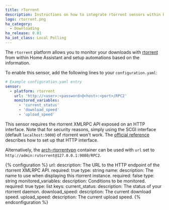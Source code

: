 ```yaml
---
title: rTorrent
description: Instructions on how to integrate rtorrent sensors within Home Assistant.
logo: rtorrent.png
ha_category:
  - Downloading
ha_release: 0.81
ha_iot_class: Local Polling
---
```


The `rtorrent` platform allows you to monitor your downloads with [rtorrent](https://rakshasa.github.io/rtorrent/) from within Home Assistant and setup automations based on the information.

To enable this sensor, add the following lines to your `configuration.yaml`:

```yaml
# Example configuration.yaml entry
sensor:
  - platform: rtorrent
    url: 'http://<user>:<password>@<host>:<port>/RPC2'
    monitored_variables:
      - 'current_status'
      - 'download_speed'
      - 'upload_speed'
```

This sensor requires the rtorrent XMLRPC API exposed on an HTTP interface.
Note that for security reasons, simply using the SCGI interface (default `localhost:5000`) of rtorrent won't work.
The [official reference](https://github.com/rakshasa/rtorrent/wiki/RPC-Setup-XMLRPC) describes how to set up that HTTP interface.

Alternatively, the [arch-rtorrentvpn](https://github.com/binhex/arch-rtorrentvpn) container can be used with `url` set to `http://admin:rutorrent@127.0.0.1:9080/RPC2`.

{% configuration %}
url:
  description: The URL to the HTTP endpoint of the rtorrent XMLRPC API.
  required: true
  type: string
name:
  description: The name to use when displaying this rtorrent instance.
  required: false
  type: string
monitored_variables:
  description: Conditions to be monitored.
  required: true
  type: list
  keys:
    current_status:
      description: The status of your rtorrent daemon.
    download_speed:
      description: The current download speed.
    upload_speed:
      description: The current upload speed.
{% endconfiguration %}
